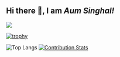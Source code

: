 
## Hi there 👋, I am *Aum Singhal!*

<!--
**aum-singhal/Aum-Singhal** is a ✨ _special_ ✨ repository because its `README.md` (this file) appears on your GitHub profile.

Here are some ideas to get you started:

- 🔭 I’m currently working on ...
- 🌱 I’m currently learning ...
- 👯 I’m looking to collaborate on ...
- 🤔 I’m looking for help with ...
- 💬 Ask me about ...
- 📫 How to reach me: ...
- 😄 Pronouns: ...
- ⚡ Fun fact: ...
-->

![](https://komarev.com/ghpvc/?username=aum-singhal)


[![trophy](https://github-profile-trophy.vercel.app/?username=aum-singhal&theme=dracula)](https://github.com/ryo-ma/github-profile-trophy)


![Top Langs](https://github-readme-stats.vercel.app/api/top-langs/?username=aum-singhal)
[![Contribution Stats](https://github-contribution-stats.vercel.app/api/?username=lorddashme)](https://github.com/LordDashMe/github-contribution-stats/)
